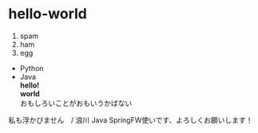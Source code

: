 # hello-world
1. spam
2. ham
3. egg
- Python
- Java  
__hello!__  
**world**  
おもしろいことがおもいうかばない

私も浮かびません　/ 浪川
Java SpringFW使いです、よろしくお願いします！

